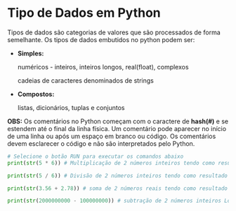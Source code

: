 # Tipo de Dados em Python

Tipos de dados são categorias de valores que são processados de forma semelhante. Os tipos de dados embutidos no python podem ser:
+ **Simples:** 
          <p>numéricos - inteiros, inteiros longos, real(float), complexos </p>
          <p>cadeias de caracteres  denominados de strings ‏</p>
+ **Compostos:**
          <p>listas, dicionários, tuplas e conjuntos </p>





**OBS:** Os comentários no Python começam com o caractere de **hash(#)** e se estendem até o final da linha física. 
Um comentário pode aparecer no início de uma linha ou após um espaço em branco ou código. Os comentários devem esclarecer o código e não são interpretados pelo Python.

``` python runnable
# Selecione o botão RUN para executar os comandos abaixo
print(str(5 * 6)) # Multiplicação de 2 números inteiros tendo como resultado um valor inteiro

print(str(5 / 6)) # Divisão de 2 números inteiros tendo como resultado um valor do tipo Real (float)

print(str(3.56 + 2.78)) # soma de 2 números reais tendo como resultado um valor do tipo real

print(str(2000000000 - 100000000)) # subtração de 2 números inteiros Longos tendo como resultado um valor inteiro Longo
```
